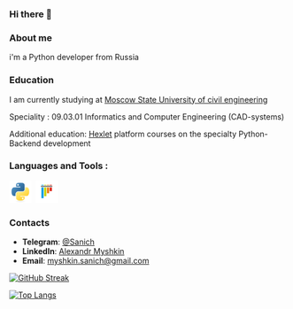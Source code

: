 ### Hi there 👋

### About me
 i'm a Python developer from Russia
 

### Education

I am currently studying at [Moscow State University of civil engineering](https://mgsu.ru/)

Speciality : 09.03.01 Informatics and Computer Engineering (CAD-systems)

Additional education: [Hexlet](https://ru.hexlet.io/) platform courses on the specialty Python-Backend development

### Languages and Tools :
<div>
  <img src="https://github.com/devicons/devicon/blob/master/icons/python/python-original.svg" title="Java" alt="Java" width="40" height="40"/>&nbsp;
  <img src="https://github.com/devicons/devicon/blob/master/icons/pytest/pytest-original.svg" title="React" alt="React" width="40" height="40"/>&nbsp;

</div>

### Contacts

* **Telegram**: [@Sanich](https://t.me/Sasnich)
* **LinkedIn**: [Alexandr Myshkin](https://www.linkedin.com/in/alexandr-myshkin-90ba26256)
* **Email**: myshkin.sanich@gmail.com


[![GitHub Streak](http://github-readme-streak-stats.herokuapp.com?user=SanichMakakich&theme=dark&background=000000)](https://git.io/streak-stats)


[![Top Langs](https://github-readme-stats.vercel.app/api/top-langs/?username=SanichMakakich&layout=compact&theme=vision-friendly-dark)](https://github.com/anuraghazra/github-readme-stats)
